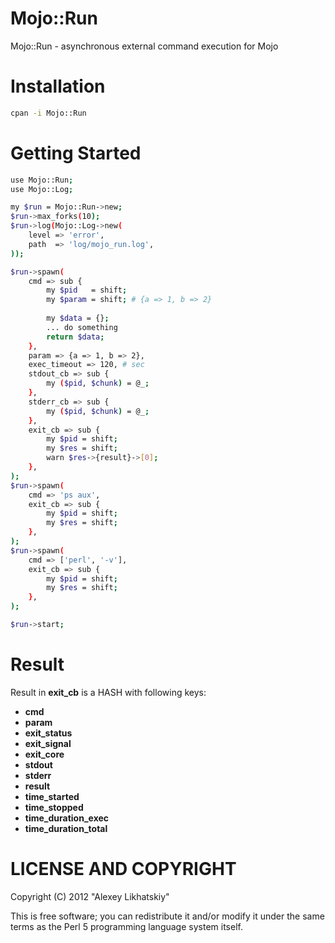 # Mojo::Run
Mojo::Run - asynchronous external command execution for Mojo

# Installation

```sh
cpan -i Mojo::Run
```

# Getting Started

```sh
use Mojo::Run;
use Mojo::Log;

my $run = Mojo::Run->new;
$run->max_forks(10);
$run->log(Mojo::Log->new(
    level => 'error',
    path  => 'log/mojo_run.log',
));

$run->spawn(
    cmd => sub {
        my $pid   = shift;
        my $param = shift; # {a => 1, b => 2}
        
        my $data = {};
        ... do something
        return $data;
    },
    param => {a => 1, b => 2},
    exec_timeout => 120, # sec
    stdout_cb => sub {
        my ($pid, $chunk) = @_;
    },
    stderr_cb => sub {
        my ($pid, $chunk) = @_;
    },
    exit_cb => sub {
        my $pid = shift;
        my $res = shift;
        warn $res->{result}->[0];
    },
);
$run->spawn(
    cmd => 'ps aux',
    exit_cb => sub {
        my $pid = shift;
        my $res = shift;
    },
);
$run->spawn(
    cmd => ['perl', '-v'],
    exit_cb => sub {
        my $pid = shift;
        my $res = shift;
    },
);

$run->start;
```

# Result
Result in **exit_cb** is a HASH with following keys:

* **cmd**
* **param**
* **exit_status**
* **exit_signal**
* **exit_core**
* **stdout**
* **stderr**
* **result**
* **time_started**
* **time_stopped**
* **time_duration_exec**
* **time_duration_total**


# LICENSE AND COPYRIGHT
Copyright (C) 2012 "Alexey Likhatskiy"

This is free software; you can redistribute it and/or modify it under the same terms as the Perl 5 programming language system itself.